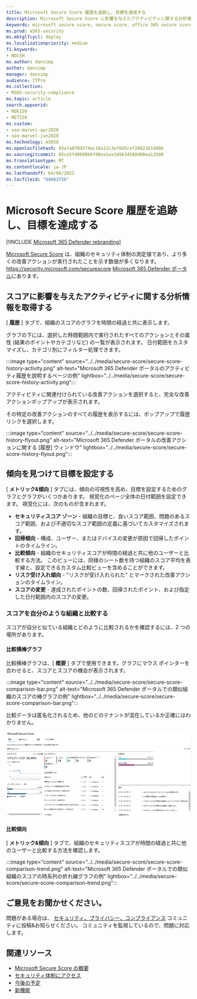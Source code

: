 ```yaml
---
title: Microsoft Secure Score 履歴を追跡し、目標を達成する
description: Microsoft Secure Score に影響を与えたアクティビティに関する分析情報を取得します。 傾向を見つけて目標を設定します。
keywords: microsoft secure score, secure score, office 365 secure score, microsoft security score, Microsoft 365 Defender portal, 改善アクション
ms.prod: m365-security
ms.mktglfcycl: deploy
ms.localizationpriority: medium
f1.keywords:
- NOCSH
ms.author: dansimp
author: dansimp
manager: dansimp
audience: ITPro
ms.collection:
- M365-security-compliance
ms.topic: article
search.appverid:
- MOE150
- MET150
ms.custom:
- seo-marvel-apr2020
- seo-marvel-jun2020
ms.technology: m365d
ms.openlocfilehash: 03a7a070d574ec18a12c3e70d5cef20d2161490b
ms.sourcegitcommit: 85ce5fd0698b6f00ea1ea189634588d00ea13508
ms.translationtype: MT
ms.contentlocale: ja-JP
ms.lasthandoff: 04/06/2022
ms.locfileid: "64663756"
---
```

# <a name="track-your-microsoft-secure-score-history-and-meet-goals"></a>Microsoft Secure Score 履歴を追跡し、目標を達成する

[!INCLUDE [Microsoft 365 Defender rebranding](../includes/microsoft-defender.md)]

[Microsoft Secure Score](microsoft-secure-score.md) は、組織のセキュリティ体制の測定値であり、より多くの改善アクションが実行されたことを示す数値が多くなります。 https://security.microsoft.com/securescore [Microsoft 365 Defender ポータル](microsoft-365-defender.md#the-microsoft-365-defender-portal)にあります。

## <a name="gain-insights-into-activity-that-has-affected-your-score"></a>スコアに影響を与えたアクティビティに関する分析情報を取得する

[ **履歴** ] タブで、組織のスコアのグラフを時間の経過と共に表示します。

グラフの下には、選択した時間範囲内で実行されたすべてのアクションとその属性 (結果のポイントやカテゴリなど) の一覧が表示されます。 日付範囲をカスタマイズし、カテゴリ別にフィルター処理できます。

:::image type="content" source="../../media/secure-score/secure-score-history-activity.png" alt-text="Microsoft 365 Defender ポータルのアクティビティ履歴を説明するページの例" lightbox="../../media/secure-score/secure-score-history-activity.png":::

アクティビティに関連付けられている改善アクションを選択すると、完全な改善アクションポップアップが表示されます。

その特定の改善アクションのすべての履歴を表示するには、ポップアップで履歴リンクを選択します。

:::image type="content" source="../../media/secure-score/secure-score-history-flyout.png" alt-text="Microsoft 365 Defender ポータルの改善アクションに関する [履歴] ウィンドウ" lightbox="../../media/secure-score/secure-score-history-flyout.png":::

## <a name="discover-trends-and-set-goals"></a>傾向を見つけて目標を設定する

[ **メトリック&傾向** ] タブには、傾向の可視性を高め、目標を設定するためのグラフとグラフがいくつかあります。 視覚化のページ全体の日付範囲を設定できます。 視覚化には、次のものが含まれます。

* **セキュリティスコア ゾーン** - 組織の目標と、良いスコア範囲、問題のあるスコア範囲、および不適切なスコア範囲の定義に基づいてカスタマイズされます。
* **回帰傾向** - 構成、ユーザー、またはデバイスの変更が原因で回帰したポイントのタイムライン。  
* **比較傾向** - 組織のセキュリティスコアが時間の経過と共に他のユーザーと比較する方法。 このビューには、同様のシート数を持つ組織のスコア平均を表す線と、設定できるカスタム比較ビューを含めることができます。
* **リスク受け入れ傾向** - "リスクが受け入れられた" とマークされた改善アクションのタイムライン。
* **スコアの変更** - 達成されたポイントの数、回帰されたポイント、および指定した日付範囲内のスコアの変更。

### <a name="compare-your-score-to-organizations-like-yours"></a>スコアを自分のような組織と比較する

スコアが自分と似ている組織とどのように比較されるかを確認するには、2 つの場所があります。

#### <a name="comparison-bar-chart"></a>比較横棒グラフ

比較横棒グラフは、[ **概要** ] タブで使用できます。グラフにマウス ポインターを合わせると、スコアとスコアの機会が表示されます。 

:::image type="content" source="../../media/secure-score/secure-score-comparison-bar.png" alt-text="Microsoft 365 Defender ポータルでの類似組織のスコアの棒グラフの例" lightbox="../../media/secure-score/secure-score-comparison-bar.png":::

比較データは匿名化されるため、他のどのテナントが混在しているか正確にはわかりません。

![類似した組織のスコアの棒グラフ。](../../media/secure-score/secure-score-comparison-screenshot.png)

#### <a name="comparison-trend"></a>比較傾向

[ **メトリック&傾向** ] タブで、組織のセキュリティスコアが時間の経過と共に他のユーザーと比較する方法を確認します。

:::image type="content" source="../../media/secure-score/secure-score-comparison-trend.png" alt-text="Microsoft 365 Defender ポータルでの類似組織のスコアの時系列の折れ線グラフの例" lightbox="../../media/secure-score/secure-score-comparison-trend.png":::

## <a name="we-want-to-hear-from-you"></a>ご意見をお聞かせください。

問題がある場合は、 [セキュリティ、プライバシー、コンプライアンス](https://techcommunity.microsoft.com/t5/Security-Privacy-Compliance/bd-p/security_privacy) コミュニティに投稿&お知らせください。 コミュニティを監視しているので、問題に対応します。

## <a name="related-resources"></a>関連リソース

- [Microsoft Secure Score の概要](microsoft-secure-score.md)
- [セキュリティ体制にアクセス](microsoft-secure-score-improvement-actions.md)
- [今後の予定](microsoft-secure-score-whats-coming.md)
- [新機能](microsoft-secure-score-whats-new.md)
